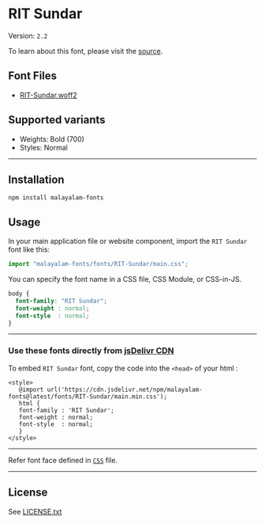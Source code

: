 # RIT Sundar

Version: `2.2`

To learn about this font, please visit the [source](https://gitlab.com/rit-fonts/Sundar).

## Font Files

* [RIT-Sundar.woff2](RIT-Sundar.woff2)

## Supported variants

* Weights: Bold (700)
* Styles: Normal

---

## Installation

```shell
npm install malayalam-fonts
```
## Usage

In your main application file or website component, import the `RIT Sundar` font like this:

```javascript
import "malayalam-fonts/fonts/RIT-Sundar/main.css";
```
You can specify the font name in a CSS file, CSS Module, or CSS-in-JS.

```css
body {
  font-family: "RIT Sundar";
  font-weight : normal;
  font-style  : normal;
}
```
---

### Use these fonts directly from [jsDelivr CDN](https://www.jsdelivr.com/package/npm/malayalam-fonts)

To embed `RIT Sundar` font, copy the code into the `<head>` of your html :

````
<style>
   @import url('https://cdn.jsdelivr.net/npm/malayalam-fonts@latest/fonts/RIT-Sundar/main.min.css');
   html {
   font-family : 'RIT Sundar';
   font-weight : normal;
   font-style  : normal;
   }
</style>
````
---
Refer font face defined in [`CSS`](main.css) file.

---
## License

See [LICENSE.txt](LICENSE.txt)